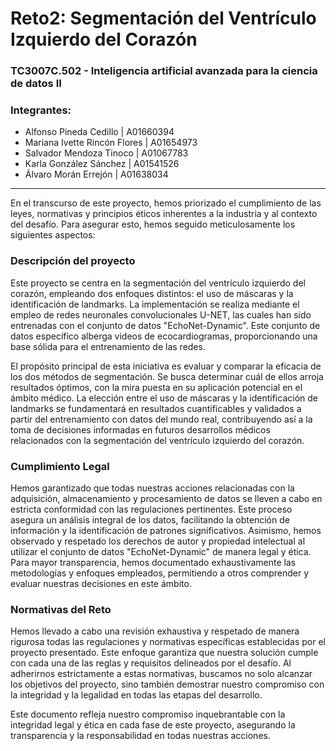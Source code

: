 # Reto2: Segmentación del Ventrículo Izquierdo del Corazón

### TC3007C.502 - Inteligencia artificial avanzada para la ciencia de datos II

### Integrantes:

* Alfonso Pineda Cedillo | A01660394
* Mariana Ivette Rincón Flores | A01654973
* Salvador Mendoza Tinoco	| A01067783
* Karla González Sánchez	 | A01541526
* Álvaro Morán Errejón  |  A01638034

---
En el transcurso de este proyecto, hemos priorizado el cumplimiento de las leyes, normativas y principios éticos inherentes a la industria y al contexto del desafío. Para asegurar esto, hemos seguido meticulosamente los siguientes aspectos:

### Descripción del proyecto
Este proyecto se centra en la segmentación del ventrículo izquierdo del corazón, empleando dos enfoques distintos: el uso de máscaras y la identificación de landmarks. La implementación se realiza mediante el empleo de redes neuronales convolucionales U-NET, las cuales han sido entrenadas con el conjunto de datos "EchoNet-Dynamic". Este conjunto de datos específico alberga videos de ecocardiogramas, proporcionando una base sólida para el entrenamiento de las redes.

El propósito principal de esta iniciativa es evaluar y comparar la eficacia de los dos métodos de segmentación. Se busca determinar cuál de ellos arroja resultados óptimos, con la mira puesta en su aplicación potencial en el ámbito médico. La elección entre el uso de máscaras y la identificación de landmarks se fundamentará en resultados cuantificables y validados a partir del entrenamiento con datos del mundo real, contribuyendo así a la toma de decisiones informadas en futuros desarrollos médicos relacionados con la segmentación del ventrículo izquierdo del corazón.

### Cumplimiento Legal
Hemos garantizado que todas nuestras acciones relacionadas con la adquisición, almacenamiento y procesamiento de datos se lleven a cabo en estricta conformidad con las regulaciones pertinentes. Este proceso asegura un análisis integral de los datos, facilitando la obtención de información y la identificación de patrones significativos. Asimismo, hemos observado y respetado los derechos de autor y propiedad intelectual al utilizar el conjunto de datos "EchoNet-Dynamic" de manera legal y ética. Para mayor transparencia, hemos documentado exhaustivamente las metodologías y enfoques empleados, permitiendo a otros comprender y evaluar nuestras decisiones en este ámbito.

### Normativas del Reto
Hemos llevado a cabo una revisión exhaustiva y respetado de manera rigurosa todas las regulaciones y normativas específicas establecidas por el proyecto presentado. Este enfoque garantiza que nuestra solución cumple con cada una de las reglas y requisitos delineados por el desafío. Al adherirnos estrictamente a estas normativas, buscamos no solo alcanzar los objetivos del proyecto, sino también demostrar nuestro compromiso con la integridad y la legalidad en todas las etapas del desarrollo.

Este documento refleja nuestro compromiso inquebrantable con la integridad legal y ética en cada fase de este proyecto, asegurando la transparencia y la responsabilidad en todas nuestras acciones.

